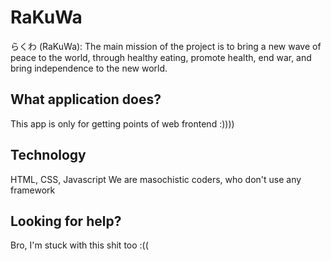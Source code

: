 # RaKuWa

らくわ (RaKuWa): The main mission of the project is to bring a new wave of peace to the world,
through healthy eating, promote health, end war, and bring independence to the new world.

## What application does?

This app is only for getting points of web frontend :))))

## Technology

HTML, CSS, Javascript
We are masochistic coders, who don't use any framework

## Looking for help?

Bro, I'm stuck with this shit too :((
